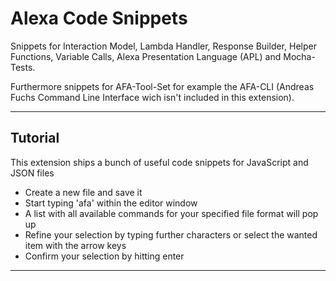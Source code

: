 # Alexa Code Snippets

Snippets for Interaction Model, Lambda Handler, Response Builder, Helper Functions, Variable Calls, Alexa Presentation Language (APL) and Mocha-Tests.

Furthermore snippets for AFA-Tool-Set for example the AFA-CLI (Andreas Fuchs Command Line Interface wich isn't included in this extension).


---

## Tutorial

This extension ships a bunch of useful code snippets for JavaScript and JSON files
- Create a new file and save it
- Start typing 'afa' within the editor window
- A list with all available commands for your specified file format will pop up
- Refine your selection by typing further characters or select the wanted item with the arrow keys
- Confirm your selection by hitting enter


---